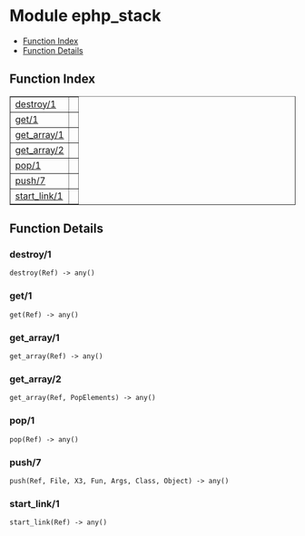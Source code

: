 

# Module ephp_stack #
* [Function Index](#index)
* [Function Details](#functions)

<a name="index"></a>

## Function Index ##


<table width="100%" border="1" cellspacing="0" cellpadding="2" summary="function index"><tr><td valign="top"><a href="#destroy-1">destroy/1</a></td><td></td></tr><tr><td valign="top"><a href="#get-1">get/1</a></td><td></td></tr><tr><td valign="top"><a href="#get_array-1">get_array/1</a></td><td></td></tr><tr><td valign="top"><a href="#get_array-2">get_array/2</a></td><td></td></tr><tr><td valign="top"><a href="#pop-1">pop/1</a></td><td></td></tr><tr><td valign="top"><a href="#push-7">push/7</a></td><td></td></tr><tr><td valign="top"><a href="#start_link-1">start_link/1</a></td><td></td></tr></table>


<a name="functions"></a>

## Function Details ##

<a name="destroy-1"></a>

### destroy/1 ###

`destroy(Ref) -> any()`

<a name="get-1"></a>

### get/1 ###

`get(Ref) -> any()`

<a name="get_array-1"></a>

### get_array/1 ###

`get_array(Ref) -> any()`

<a name="get_array-2"></a>

### get_array/2 ###

`get_array(Ref, PopElements) -> any()`

<a name="pop-1"></a>

### pop/1 ###

`pop(Ref) -> any()`

<a name="push-7"></a>

### push/7 ###

`push(Ref, File, X3, Fun, Args, Class, Object) -> any()`

<a name="start_link-1"></a>

### start_link/1 ###

`start_link(Ref) -> any()`

